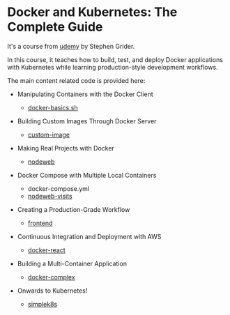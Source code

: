 # Docker and Kubernetes: The Complete Guide

It's a course from [udemy](https://www.udemy.com/docker-and-kubernetes-the-complete-guide/) by Stephen Grider. 

In this course, it teaches how to build, test, and deploy Docker applications with Kubernetes while learning production-style development workflows. 

The main content related code is provided here: 

* Manipulating Containers with the Docker Client
    * [docker-basics.sh](https://github.com/JieqiongYu/docker-pool/blob/master/docker-and-kubernetes/docker-basics.sh)

* Building Custom Images Through Docker Server
    * [custom-image](https://github.com/JieqiongYu/docker-pool/tree/master/docker-and-kubernetes/custom-image)

* Making Real Projects with Docker
    * [nodeweb](https://github.com/JieqiongYu/docker-pool/tree/master/docker-and-kubernetes/nodeweb)

* Docker Compose with Multiple Local Containers
    * docker-compose.yml
    * [nodeweb-visits](https://github.com/JieqiongYu/docker-pool/tree/master/docker-and-kubernetes/nodeweb-visits)

* Creating a Production-Grade Workflow
    * [frontend](https://github.com/JieqiongYu/docker-pool/tree/master/docker-and-kubernetes/frontend)

* Continuous Integration and Deployment with AWS
    * [docker-react](https://github.com/Jieqiong-Mer/docker-react)

* Building a Multi-Container Application
    * [docker-complex](https://github.com/Jieqiong-Mer/docker-complex)
* Onwards to Kubernetes!
    * [simplek8s](https://github.com/JieqiongYu/docker-pool/tree/master/docker-and-kubernetes/simplek8s)